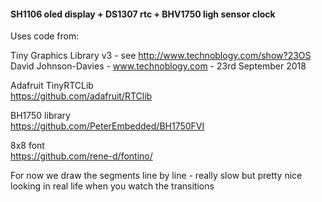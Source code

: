 #### SH1106 oled display + DS1307 rtc + BHV1750 ligh sensor clock

Uses code from:

Tiny Graphics Library v3 - see http://www.technoblogy.com/show?23OS<br>
David Johnson-Davies - www.technoblogy.com - 23rd September 2018

Adafruit TinyRTCLib<br>
https://github.com/adafruit/RTClib

BH1750 library<br>
https://github.com/PeterEmbedded/BH1750FVI

8x8 font<br>
https://github.com/rene-d/fontino/

For now we draw the segments line by line - really slow but pretty nice looking in real life when you watch the transitions
